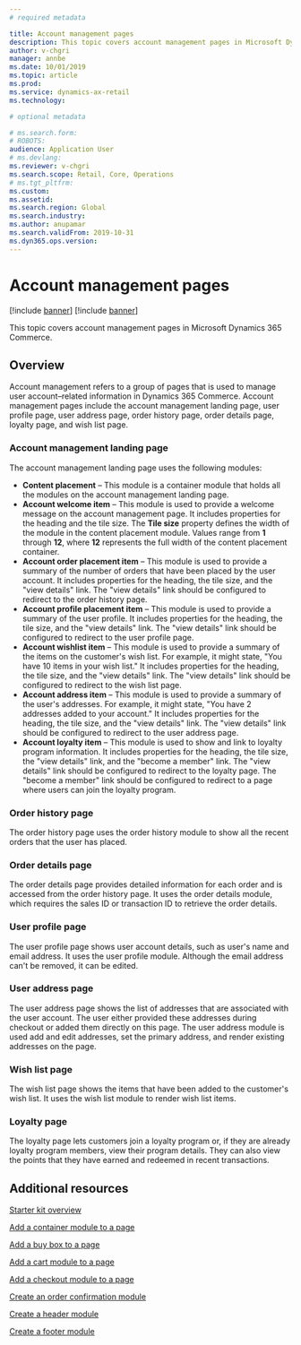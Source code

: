 ```yaml
---
# required metadata

title: Account management pages
description: This topic covers account management pages in Microsoft Dynamics 365 Commerce.
author: v-chgri
manager: annbe
ms.date: 10/01/2019
ms.topic: article
ms.prod: 
ms.service: dynamics-ax-retail
ms.technology: 

# optional metadata

# ms.search.form: 
# ROBOTS: 
audience: Application User
# ms.devlang: 
ms.reviewer: v-chgri
ms.search.scope: Retail, Core, Operations
# ms.tgt_pltfrm: 
ms.custom: 
ms.assetid: 
ms.search.region: Global
ms.search.industry: 
ms.author: anupamar
ms.search.validFrom: 2019-10-31
ms.dyn365.ops.version: 
---
```


# Account management pages

[!include [banner](includes/preview-banner.md)]
[!include [banner](includes/banner.md)]

This topic covers account management pages in Microsoft Dynamics 365 Commerce.

## Overview

Account management refers to a group of pages that is used to manage user account–related information in Dynamics 365 Commerce. Account management pages include the account management landing page, user profile page, user address page, order history page, order details page, loyalty page, and wish list page.

### Account management landing page

The account management landing page uses the following modules:

- **Content placement** – This module is a container module that holds all the modules on the account management landing page.
- **Account welcome item** – This module is used to provide a welcome message on the account management page. It includes properties for the heading and the tile size. The **Tile size** property defines the width of the module in the content placement module. Values range from **1** through **12**, where **12** represents the full width of the content placement container.
- **Account order placement item** – This module is used to provide a summary of the number of orders that have been placed by the user account. It includes properties for the heading, the tile size, and the "view details" link. The "view details" link should be configured to redirect to the order history page.
- **Account profile placement item** – This module is used to provide a summary of the user profile. It includes properties for the heading, the tile size, and the "view details" link. The "view details" link should be configured to redirect to the user profile page.
- **Account wishlist item** – This module is used to provide a summary of the items on the customer's wish list. For example, it might state, "You have 10 items in your wish list." It includes properties for the heading, the tile size, and the "view details" link. The "view details" link should be configured to redirect to the wish list page.
- **Account address item** – This module is used to provide a summary of the user's addresses. For example, it might state, "You have 2 addresses added to your account." It includes properties for the heading, the tile size, and the "view details" link. The "view details" link should be configured to redirect to the user address page.
- **Account loyalty item** – This module is used to show and link to loyalty program information. It includes properties for the heading, the tile size, the "view details" link, and the "become a member" link. The "view details" link should be configured to redirect to the loyalty page. The "become a member" link should be configured to redirect to a page where users can join the loyalty program.

### Order history page

The order history page uses the order history module to show all the recent orders that the user has placed.

### Order details page

The order details page provides detailed information for each order and is accessed from the order history page. It uses the order details module, which requires the sales ID or transaction ID to retrieve the order details.

### User profile page

The user profile page shows user account details, such as user's name and email address. It uses the user profile module. Although the email address can't be removed, it can be edited.

### User address page

The user address page shows the list of addresses that are associated with the user account. The user either provided these addresses during checkout or added them directly on  this page. The user address module is used add and edit addresses, set the primary address, and render existing addresses on the page.

### Wish list page

The wish list page shows the items that have been added to the customer's wish list. It uses the wish list module to render wish list items.

### Loyalty page

The loyalty page lets customers join a loyalty program or, if they are already loyalty program members, view their program details. They can also view the points that they have earned and redeemed in recent transactions.

## Additional resources

[Starter kit overview](starter-kit-overview.md)

[Add a container module to a page](add-container-module.md)

[Add a buy box to a page](add-buy-box.md)

[Add a cart module to a page](add-cart-module.md)

[Add a checkout module to a page](add-checkout-module.md)

[Create an order confirmation module](order-confirmation-module.md)

[Create a header module](author-header-module.md)

[Create a footer module](author-footer-module.md)
